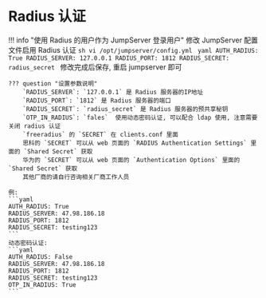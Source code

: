 # Radius 认证

!!! info "使用 Radius 的用户作为 JumpServer 登录用户"
    修改 JumpServer 配置文件启用 Radius 认证
    ```sh
    vi /opt/jumpserver/config.yml
    ```
    ```yaml
    AUTH_RADIUS: True
    RADIUS_SERVER: 127.0.0.1
    RADIUS_PORT: 1812
    RADIUS_SECRET: radius_secret
    ```
    修改完成后保存, 重启 jumpserver 即可

    ??? question "设置参数说明"
        `RADIUS_SERVER`: `127.0.0.1` 是 Radius 服务器的IP地址  
        `RADIUS_PORT`: `1812` 是 Radius 服务器的端口  
        `RADIUS_SECRET`: `radius_secret` 是 Radius 服务器的预共享秘钥
        `OTP_IN_RADIUS`: `fales`  使用动态密码认证, 可以配合 ldap 使用, 注意需要关闭 radius 认证  
        `freeradius` 的 `SECRET` 在 clients.conf 里面  
        思科的 `SECRET` 可以从 web 页面的 `RADIUS Authentication Settings` 里面的 `Shared Secret` 获取  
        华为的 `SECRET` 可以从 web 页面的 `Authentication Options` 里面的 `Shared Secret` 获取  
        其他厂商的请自行咨询相关厂商工作人员

    例:
    ```yaml
    AUTH_RADIUS: True
    RADIUS_SERVER: 47.98.186.18
    RADIUS_PORT: 1812
    RADIUS_SECRET: testing123
    ```
    动态密码认证:
    ```yaml
    AUTH_RADIUS: False
    RADIUS_SERVER: 47.98.186.18
    RADIUS_PORT: 1812
    RADIUS_SECRET: testing123
    OTP_IN_RADIUS: True
    ```
